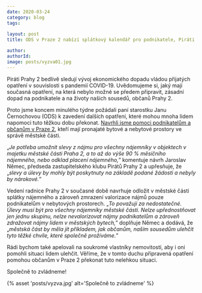 ```yaml
---
date: 2020-03-24
category: blog
tags:
    
layout: post
title: ODS v Praze 2 nabízí splátkový kalendář pro podnikatele, Piráti požadují až 90 % slevu nájmu pro podnikatele i nájemníky městských bytů

author: 
authorId:  
image: posts/vyzva01.jpg
---
```

Piráti Prahy 2 bedlivě sledují vývoj ekonomického dopadu vládou přijatých opatření v souvislosti s pandemií COVID-19. Uvědomujeme si, jaký mají současná opatření, na která nebylo možné se předem připravit, zásadní dopad na podnikatele a na životy našich sousedů, občanů Prahy 2. 

Proto jsme koncem minulého týdne požádali paní starostku Janu Černochovou (ODS) k zavedení dalších opatření, které mohou mnoha lidem napomoci tuto těžkou dobu překonat. [Navrhli jsme pomoci podnikatelům a občanům v Praze 2](https://praha2.pirati.cz/aktuality/navrhli-jsme-pomoci-podnikatelum-a-obcanum-v-praze-2.html), kteří mají pronajaté bytové a nebytové prostory ve správě městské části. 

„<i>Je potřeba umožnit slevy z nájmu pro všechny nájemníky v objektech v majetku městské části Praha 2, a to až do výše 90 % měsíčního nájemného, nebo odklad placení nájemného,</i>” komentuje návrh Jaroslav Němec, předseda zastupitelského klubu Pirátů Prahy 2 a upřesňuje, že „<i>slevy a úlevy by mohly být poskytnuty na základě podané žádosti a nebyly by nárokové.</i>”

Vedení radnice Prahy 2 v současné době navrhuje odložit v městské části splátky nájemného a zároveň zmrazení valorizace nájmů pouze podnikatelům v nebytových prostorech. „<i>To považuji za nedostatečné. Úlevy musí být pro všechny nájemníky městské části. Nelze upřednostňovat jen jednu skupinu, nelze nevalorizovat nájmy podnikatelům a zároveň zdražovat nájmy lidem v městských bytech,</i>” doplňuje Němec a dodává, že „<i>městská část by měla jít příkladem, jak občanům, naším sousedům ulehčit tyto těžké chvíle, které společně prožíváme.</i>” 

Rádi bychom také apelovali na soukromé vlastníky nemovitostí, aby i oni pomohli situaci lidem ulehčit. Věříme, že v tomto duchu připravená opatření pomohou občanům v Praze 2 překonat tuto nelehkou situaci. 

Společně to zvládneme! 

{% asset 'posts/vyzva.jpg' alt='Společně to zvládneme' %}


